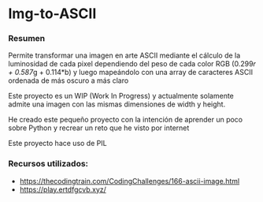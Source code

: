 # Img-to-ASCII

### Resumen
Permite transformar una imagen en arte ASCII mediante el cálculo de la luminosidad de cada pixel dependiendo del peso de cada color RGB (0.299*r + 0.587*g + 0.114*b) y luego mapeándolo con una array de caracteres ASCII ordenada de más oscuro a más claro

Este proyecto es un WIP (Work In Progress) y actualmente solamente admite una imagen con las mismas dimensiones de width y height.

He creado este pequeño proyecto con la intención de aprender un poco sobre Python y recrear un reto que he visto por internet

Este proyecto hace uso de PIL

### Recursos utilizados:
- https://thecodingtrain.com/CodingChallenges/166-ascii-image.html
- https://play.ertdfgcvb.xyz/
